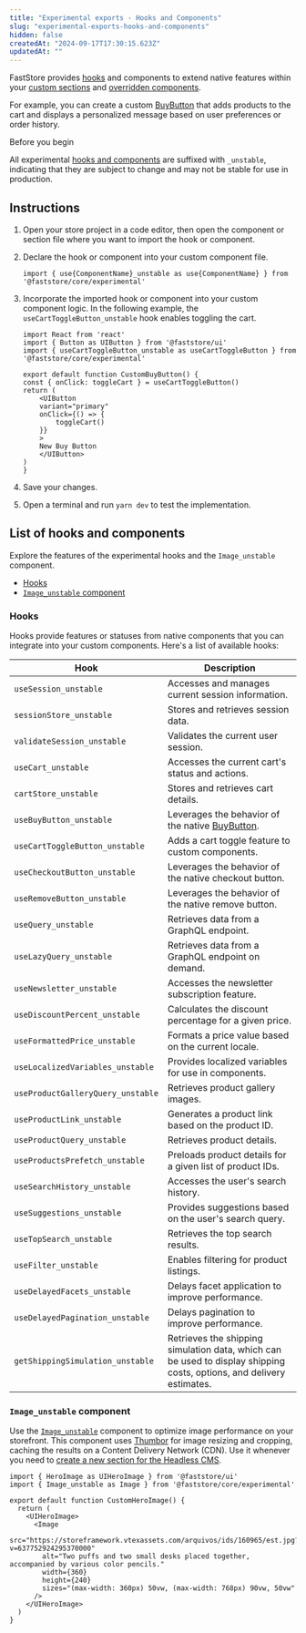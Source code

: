 ```yaml
---
title: "Experimental exports - Hooks and Components"
slug: "experimental-exports-hooks-and-components"
hidden: false
createdAt: "2024-09-17T17:30:15.623Z"
updatedAt: ""
---
```


FastStore provides [hooks](#list-of-hooks-and-components) and components to extend native features within your [custom sections](https://developers.vtex.com/docs/guides/faststore/building-sections-creating-a-new-section) and [overridden components](https://developers.vtex.com/docs/guides/faststore/overrides-overview).

For example, you can create a custom [BuyButton](https://developers.vtex.com/docs/guides/faststore/molecules-buy-button) that adds products to the cart and displays a personalized message based on user preferences or order history.

Before you begin

All experimental [hooks and components](#list-of-hooks-and-components) are suffixed with `_unstable`, indicating that they are subject to change and may not be stable for use in production.

## Instructions

1. Open your store project in a code editor, then open the component or section file where you want to import the hook or component.
2. Declare the hook or component into your custom component file.

    ```tsx
    import { use{ComponentName}_unstable as use{ComponentName} } from '@faststore/core/experimental'
    ```

3. Incorporate the imported hook or component into your custom component logic. In the following example, the `useCartToggleButton_unstable` hook enables toggling the cart.

    ```tsx mark=3
    import React from 'react'
    import { Button as UIButton } from '@faststore/ui'
    import { useCartToggleButton_unstable as useCartToggleButton } from '@faststore/core/experimental'

    export default function CustomBuyButton() {
    const { onClick: toggleCart } = useCartToggleButton()
    return (
        <UIButton
        variant="primary"
        onClick={() => {
            toggleCart()
        }}
        >
        New Buy Button
        </UIButton>
    )
    }
    ```

4. Save your changes.
5. Open a terminal and run `yarn dev` to test the implementation.

## List of hooks and components

Explore the features of the experimental hooks and the `Image_unstable` component.

- [Hooks](#hooks)
- [`Image_unstable` component](#image_unstable-component)

### Hooks

Hooks provide features or statuses from native components that you can integrate into your custom components. Here's a list of available hooks:

|Hook|Description|
|--------|--------------|
|`useSession_unstable`|Accesses and manages current session information.|
|`sessionStore_unstable`|Stores and retrieves session data.|
|`validateSession_unstable`|Validates the current user session.|
|`useCart_unstable`|Accesses the current cart's status and actions.|
|`cartStore_unstable`|Stores and retrieves cart details.|
|`useBuyButton_unstable`|Leverages the behavior of the native [BuyButton](https://developers.vtex.com/docs/guides/faststore/molecules-buy-button).|
|`useCartToggleButton_unstable`|Adds a cart toggle feature to custom components.|
|`useCheckoutButton_unstable`|Leverages the behavior of the native checkout button.|
|`useRemoveButton_unstable`|Leverages the behavior of the native remove button.|
|`useQuery_unstable`|Retrieves data from a GraphQL endpoint.|
|`useLazyQuery_unstable`|Retrieves data from a GraphQL endpoint on demand.|
|`useNewsletter_unstable`|Accesses the newsletter subscription feature.|
|`useDiscountPercent_unstable`|Calculates the discount percentage for a given price.|
|`useFormattedPrice_unstable`|Formats a price value based on the current locale.|
|`useLocalizedVariables_unstable`|Provides localized variables for use in components.|
|`useProductGalleryQuery_unstable`|Retrieves product gallery images.|
|`useProductLink_unstable`|Generates a product link based on the product ID.|
|`useProductQuery_unstable`|Retrieves product details.|
|`useProductsPrefetch_unstable`|Preloads product details for a given list of product IDs.|
|`useSearchHistory_unstable`|Accesses the user's search history.|
|`useSuggestions_unstable`|Provides suggestions based on the user's search query.|
|`useTopSearch_unstable`|Retrieves the top search results.|
|`useFilter_unstable`|Enables filtering for product listings.|
|`useDelayedFacets_unstable`|Delays facet application to improve performance.|
|`useDelayedPagination_unstable`|Delays pagination to improve performance.|
|`getShippingSimulation_unstable`|Retrieves the shipping simulation data, which can be used to display shipping costs, options, and delivery estimates.|

### `Image_unstable` component

Use the [`Image_unstable`](https://github.com/vtex/faststore/blob/105a8b2f69ffd8438532d7c9eb959ed26a567675/packages/core/src/components/ui/Image/Image.tsx) component to optimize image performance on your storefront. This component uses [Thumbor](https://www.thumbor.org/) for image resizing and cropping, caching the results on a Content Delivery Network (CDN). Use it whenever you need to [create a new section for the Headless CMS](https://developers.vtex.com/docs/guides/faststore/building-sections-creating-a-new-section).

```tsx mark=2
import { HeroImage as UIHeroImage } from '@faststore/ui'
import { Image_unstable as Image } from '@faststore/core/experimental'

export default function CustomHeroImage() {
  return (
    <UIHeroImage>
      <Image
        src="https://storeframework.vtexassets.com/arquivos/ids/160965/est.jpg?v=637752924295370000"
        alt="Two puffs and two small desks placed together, accompanied by various color pencils."
        width={360}
        height={240}
        sizes="(max-width: 360px) 50vw, (max-width: 768px) 90vw, 50vw"
      />
    </UIHeroImage>
  )
}
```
